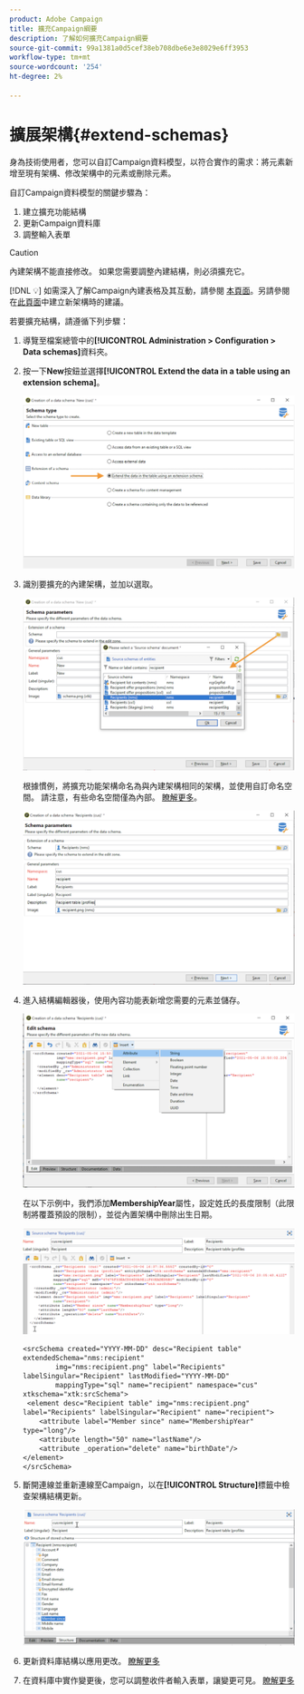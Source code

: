 ```yaml
---
product: Adobe Campaign
title: 擴充Campaign綱要
description: 了解如何擴充Campaign綱要
source-git-commit: 99a1381a0d5cef38eb708dbe6e3e8029e6ff3953
workflow-type: tm+mt
source-wordcount: '254'
ht-degree: 2%

---
```


# 擴展架構{#extend-schemas}

身為技術使用者，您可以自訂Campaign資料模型，以符合實作的需求：將元素新增至現有架構、修改架構中的元素或刪除元素。

自訂Campaign資料模型的關鍵步驟為：

1. 建立擴充功能結構
1. 更新Campaign資料庫
1. 調整輸入表單

>[!CAUTION]
>內建架構不能直接修改。 如果您需要調整內建結構，則必須擴充它。

[!DNL :bulb:] 如需深入了解Campaign內建表格及其互動，請參閱 [本頁面](datamodel.md)。另請參閱在[此頁面](create-schema.md)中建立新架構時的建議。

若要擴充結構，請遵循下列步驟：

1. 導覽至檔案總管中的&#x200B;**[!UICONTROL Administration > Configuration > Data schemas]**&#x200B;資料夾。
1. 按一下&#x200B;**New**&#x200B;按鈕並選擇&#x200B;**[!UICONTROL Extend the data in a table using an extension schema]**。

   ![](assets/extend-schema-option.png)

1. 識別要擴充的內建架構，並加以選取。

   ![](assets/extend-schema-select.png)

   根據慣例，將擴充功能架構命名為與內建架構相同的架構，並使用自訂命名空間。  請注意，有些命名空間僅為內部。 [瞭解更多](schemas.md#reserved-namespaces)。

   ![](assets/extend-schema-validate.png)

1. 進入結構編輯器後，使用內容功能表新增您需要的元素並儲存。

   ![](assets/extend-schema-edit.png)

   在以下示例中，我們添加&#x200B;**MembershipYear**&#x200B;屬性，設定姓氏的長度限制（此限制將覆蓋預設的限制），並從內置架構中刪除出生日期。

   ![](assets/extend-schema-sample.png)

   ```
   <srcSchema created="YYYY-MM-DD" desc="Recipient table" extendedSchema="nms:recipient"
           img="nms:recipient.png" label="Recipients" labelSingular="Recipient" lastModified="YYYY-MM-DD"
           mappingType="sql" name="recipient" namespace="cus" xtkschema="xtk:srcSchema">
    <element desc="Recipient table" img="nms:recipient.png" label="Recipients" labelSingular="Recipient" name="recipient">
       <attribute label="Member since" name="MembershipYear" type="long"/>
       <attribute length="50" name="lastName"/>
       <attribute _operation="delete" name="birthDate"/>
   </element>
   </srcSchema>
   ```

1. 斷開連線並重新連線至Campaign，以在&#x200B;**[!UICONTROL Structure]**&#x200B;標籤中檢查架構結構更新。

   ![](assets/extend-schema-structure.png)

1. 更新資料庫結構以應用更改。 [瞭解更多](update-database-structure.md)

1. 在資料庫中實作變更後，您可以調整收件者輸入表單，讓變更可見。 [瞭解更多](forms.md)
